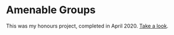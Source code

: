 # Amenable Groups
This was my honours project, completed in April 2020. [Take a look](https://github.com/cgerrie/amenable-groups/blob/main/Amenability.pdf).
